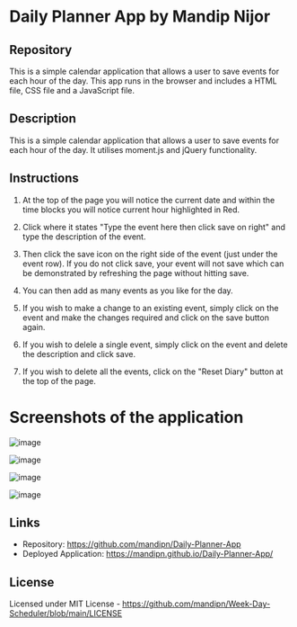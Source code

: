 # Daily Planner App by Mandip Nijor

## Repository

This is a simple calendar application that allows a user to save events for each hour of the day. This app runs in the browser and includes a HTML file, CSS file and a JavaScript file.

## Description

This is a simple calendar application that allows a user to save events for each hour of the day. It utilises moment.js and jQuery functionality.

## Instructions

1. At the top of the page you will notice the current date and within the time blocks you will notice current hour highlighted in Red.

2. Click where it states "Type the event here then click save on right" and type the description of the event.

3. Then click the save icon on the right side of the event (just under the event row). If you do not click save, your event will not save which can be demonstrated by refreshing the page without hitting save.

4. You can then add as many events as you like for the day.

5. If you wish to make a change to an existing event, simply click on the event and make the changes required and click on the save button again.

6. If you wish to delele a single event, simply click on the event and delete the description and click save.

7. If you wish to delete all the events, click on the "Reset Diary" button at the top of the page.

# Screenshots of the application

![image](https://user-images.githubusercontent.com/115933407/220112259-ae60302c-7dec-4266-9718-5ea7db4887be.png)

![image](https://user-images.githubusercontent.com/115933407/220112434-004da53b-458e-47ba-bc6f-e0a5ea7ab906.png)

![image](https://user-images.githubusercontent.com/115933407/220112581-2cc85621-d015-41f6-895e-98156400bfb0.png)

![image](https://user-images.githubusercontent.com/115933407/220112800-2fe23130-4870-42ec-969f-124388462cdb.png)

## Links

- Repository: https://github.com/mandipn/Daily-Planner-App
- Deployed Application: https://mandipn.github.io/Daily-Planner-App/

## License

Licensed under MIT License - https://github.com/mandipn/Week-Day-Scheduler/blob/main/LICENSE
